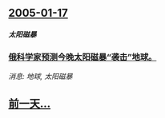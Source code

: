 ## [2005-01-17](/news/2005/01/17/index.md)

##### 太阳磁暴
### [ 俄科学家预测今晚太阳磁暴“袭击”地球。](/news/2005/01/17/俄科学家预测今晚太阳磁暴-袭击-地球.md)
_消息: 地球, 太阳磁暴_

## [前一天...](/news/2005/01/16/index.md)

